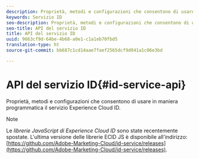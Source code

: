 ```yaml
---
description: Proprietà, metodi e configurazioni che consentono di usare in maniera programmatica il servizio Experience Cloud ID.
keywords: Servizio ID
seo-description: Proprietà, metodi e configurazioni che consentono di usare in maniera programmatica il servizio Experience Cloud ID.
seo-title: API del servizio ID
title: API del servizio ID
uuid: 9663cf9d-64be-4b68-a0e1-c1a1eb70fbd5
translation-type: ht
source-git-commit: bb687c1cd14aae7faef2565dcf9d041a1c06e3bd

---
```



# API del servizio ID{#id-service-api}

Proprietà, metodi e configurazioni che consentono di usare in maniera programmatica il servizio Experience Cloud ID.

>[!NOTE]
>
>Le *librerie JavaScript di Experience Cloud ID* sono state recentemente spostate. L&#39;ultima versione delle librerie ECID JS è disponibile all&#39;indirizzo: [https://github.com/Adobe-Marketing-Cloud/id-service/releases](https://github.com/Adobe-Marketing-Cloud/id-service/releases).

